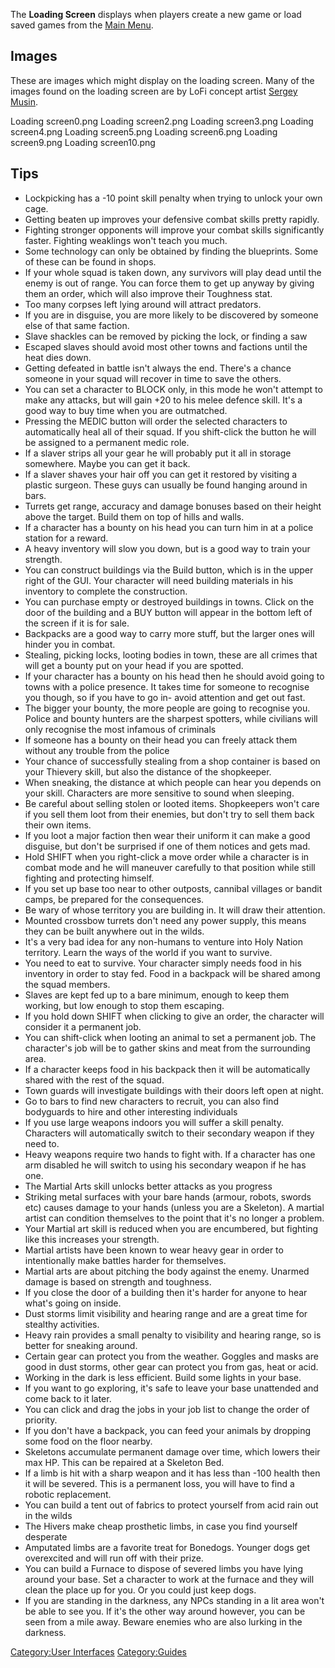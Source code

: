 The **Loading Screen** displays when players create a new game or load
saved games from the [Main Menu](Main_Menu.md "wikilink").

## Images

These are images which might display on the loading screen. Many of the
images found on the loading screen are by LoFi concept artist [Sergey
Musin](https://samfx.artstation.com/).

Loading screen0.png Loading screen2.png Loading screen3.png Loading
screen4.png Loading screen5.png Loading screen6.png Loading screen9.png
Loading screen10.png

## Tips

- Lockpicking has a -10 point skill penalty when trying to unlock your
  own cage.
- Getting beaten up improves your defensive combat skills pretty
  rapidly.
- Fighting stronger opponents will improve your combat skills
  significantly faster. Fighting weaklings won't teach you much.
- Some technology can only be obtained by finding the blueprints. Some
  of these can be found in shops.
- If your whole squad is taken down, any survivors will play dead until
  the enemy is out of range. You can force them to get up anyway by
  giving them an order, which will also improve their Toughness stat.
- Too many corpses left lying around will attract predators.
- If you are in disguise, you are more likely to be discovered by
  someone else of that same faction.
- Slave shackles can be removed by picking the lock, or finding a saw
- Escaped slaves should avoid most other towns and factions until the
  heat dies down.
- Getting defeated in battle isn't always the end. There's a chance
  someone in your squad will recover in time to save the others.
- You can set a character to BLOCK only, in this mode he won't attempt
  to make any attacks, but will gain +20 to his melee defence skill.
  It's a good way to buy time when you are outmatched.
- Pressing the MEDIC button will order the selected characters to
  automatically heal all of their squad. If you shift-click the button
  he will be assigned to a permanent medic role.
- If a slaver strips all your gear he will probably put it all in
  storage somewhere. Maybe you can get it back.
- If a slaver shaves your hair off you can get it restored by visiting a
  plastic surgeon. These guys can usually be found hanging around in
  bars.
- Turrets get range, accuracy and damage bonuses based on their height
  above the target. Build them on top of hills and walls.
- If a character has a bounty on his head you can turn him in at a
  police station for a reward.
- A heavy inventory will slow you down, but is a good way to train your
  strength.
- You can construct buildings via the Build button, which is in the
  upper right of the GUI. Your character will need building materials in
  his inventory to complete the construction.
- You can purchase empty or destroyed buildings in towns. Click on the
  door of the building and a BUY button will appear in the bottom left
  of the screen if it is for sale.
- Backpacks are a good way to carry more stuff, but the larger ones will
  hinder you in combat.
- Stealing, picking locks, looting bodies in town, these are all crimes
  that will get a bounty put on your head if you are spotted.
- If your character has a bounty on his head then he should avoid going
  to towns with a police presence. It takes time for someone to
  recognise you though, so if you have to go in- avoid attention and get
  out fast.
- The bigger your bounty, the more people are going to recognise you.
  Police and bounty hunters are the sharpest spotters, while civilians
  will only recognise the most infamous of criminals
- If someone has a bounty on their head you can freely attack them
  without any trouble from the police
- Your chance of successfully stealing from a shop container is based on
  your Thievery skill, but also the distance of the shopkeeper.
- When sneaking, the distance at which people can hear you depends on
  your skill. Characters are more sensitive to sound when sleeping.
- Be careful about selling stolen or looted items. Shopkeepers won't
  care if you sell them loot from their enemies, but don't try to sell
  them back their own items.
- If you loot a major faction then wear their uniform it can make a good
  disguise, but don't be surprised if one of them notices and gets mad.
- Hold SHIFT when you right-click a move order while a character is in
  combat mode and he will maneuver carefully to that position while
  still fighting and protecting himself.
- If you set up base too near to other outposts, cannibal villages or
  bandit camps, be prepared for the consequences.
- Be wary of whose territory you are building in. It will draw their
  attention.
- Mounted crossbow turrets don't need any power supply, this means they
  can be built anywhere out in the wilds.
- It's a very bad idea for any non-humans to venture into Holy Nation
  territory. Learn the ways of the world if you want to survive.
- You need to eat to survive. Your character simply needs food in his
  inventory in order to stay fed. Food in a backpack will be shared
  among the squad members.
- Slaves are kept fed up to a bare minimum, enough to keep them working,
  but low enough to stop them escaping.
- If you hold down SHIFT when clicking to give an order, the character
  will consider it a permanent job.
- You can shift-click when looting an animal to set a permanent job. The
  character's job will be to gather skins and meat from the surrounding
  area.
- If a character keeps food in his backpack then it will be
  automatically shared with the rest of the squad.
- Town guards will investigate buildings with their doors left open at
  night.
- Go to bars to find new characters to recruit, you can also find
  bodyguards to hire and other interesting individuals
- If you use large weapons indoors you will suffer a skill penalty.
  Characters will automatically switch to their secondary weapon if they
  need to.
- Heavy weapons require two hands to fight with. If a character has one
  arm disabled he will switch to using his secondary weapon if he has
  one.
- The Martial Arts skill unlocks better attacks as you progress
- Striking metal surfaces with your bare hands (armour, robots, swords
  etc) causes damage to your hands (unless you are a Skeleton). A
  martial artist can condition themselves to the point that it's no
  longer a problem.
- Your Martial art skill is reduced when you are encumbered, but
  fighting like this increases your strength.
- Martial artists have been known to wear heavy gear in order to
  intentionally make battles harder for themselves.
- Martial arts are about pitching the body against the enemy. Unarmed
  damage is based on strength and toughness.
- If you close the door of a building then it's harder for anyone to
  hear what's going on inside.
- Dust storms limit visibility and hearing range and are a great time
  for stealthy activities.
- Heavy rain provides a small penalty to visibility and hearing range,
  so is better for sneaking around.
- Certain gear can protect you from the weather. Goggles and masks are
  good in dust storms, other gear can protect you from gas, heat or
  acid.
- Working in the dark is less efficient. Build some lights in your base.
- If you want to go exploring, it's safe to leave your base unattended
  and come back to it later.
- You can click and drag the jobs in your job list to change the order
  of priority.
- If you don't have a backpack, you can feed your animals by dropping
  some food on the floor nearby.
- Skeletons accumulate permanent damage over time, which lowers their
  max HP. This can be repaired at a Skeleton Bed.
- If a limb is hit with a sharp weapon and it has less than -100 health
  then it will be severed. This is a permanent loss, you will have to
  find a robotic replacement.
- You can build a tent out of fabrics to protect yourself from acid rain
  out in the wilds
- The Hivers make cheap prosthetic limbs, in case you find yourself
  desperate
- Amputated limbs are a favorite treat for Bonedogs. Younger dogs get
  overexcited and will run off with their prize.
- You can build a Furnace to dispose of severed limbs you have lying
  around your base. Set a character to work at the furnace and they will
  clean the place up for you. Or you could just keep dogs.
- If you are standing in the darkness, any NPCs standing in a lit area
  won't be able to see you. If it's the other way around however, you
  can be seen from a mile away. Beware enemies who are also lurking in
  the darkness.

[Category:User Interfaces](Category:User_Interfaces "wikilink")
[Category:Guides](Category:Guides "wikilink")